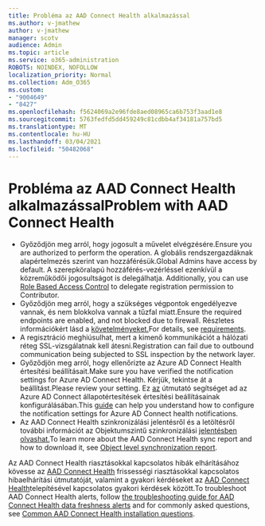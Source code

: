 ```yaml
---
title: Probléma az AAD Connect Health alkalmazással
ms.author: v-jmathew
author: v-jmathew
manager: scotv
audience: Admin
ms.topic: article
ms.service: o365-administration
ROBOTS: NOINDEX, NOFOLLOW
localization_priority: Normal
ms.collection: Adm_O365
ms.custom:
- "9004649"
- "8427"
ms.openlocfilehash: f5624069a2e96fde8aed08965ca6b753f3aad1e8
ms.sourcegitcommit: 5763fedfd5dd459249c81cdbb4af34181a757bd5
ms.translationtype: MT
ms.contentlocale: hu-HU
ms.lasthandoff: 03/04/2021
ms.locfileid: "50482068"
---
```

# <a name="problem-with-aad-connect-health"></a><span data-ttu-id="55774-102">Probléma az AAD Connect Health alkalmazással</span><span class="sxs-lookup"><span data-stu-id="55774-102">Problem with AAD Connect Health</span></span>

- <span data-ttu-id="55774-103">Győződjön meg arról, hogy jogosult a művelet elvégzésére.</span><span class="sxs-lookup"><span data-stu-id="55774-103">Ensure you are authorized to perform the operation.</span></span> <span data-ttu-id="55774-104">A globális rendszergazdáknak alapértelmezés szerint van hozzáférésük.</span><span class="sxs-lookup"><span data-stu-id="55774-104">Global Admins have access by default.</span></span> <span data-ttu-id="55774-105">A szerepköralapú hozzáférés-vezérléssel ezenkívül a közreműködői jogosultságot is delegálhatja. [](https://docs.microsoft.com/azure/active-directory/connect-health/active-directory-aadconnect-health-operations)</span><span class="sxs-lookup"><span data-stu-id="55774-105">Additionally, you can use [Role Based Access Control](https://docs.microsoft.com/azure/active-directory/connect-health/active-directory-aadconnect-health-operations) to delegate registration permission to Contributor.</span></span>
- <span data-ttu-id="55774-106">Győződjön meg arról, hogy a szükséges végpontok engedélyezve vannak, és nem blokkolva vannak a tűzfal miatt.</span><span class="sxs-lookup"><span data-stu-id="55774-106">Ensure the required endpoints are enabled, and not blocked due to firewall.</span></span> <span data-ttu-id="55774-107">Részletes információkért lásd a [követelményeket.](https://docs.microsoft.com/azure/active-directory/hybrid/how-to-connect-health-agent-install)</span><span class="sxs-lookup"><span data-stu-id="55774-107">For details, see [requirements](https://docs.microsoft.com/azure/active-directory/hybrid/how-to-connect-health-agent-install).</span></span>
- <span data-ttu-id="55774-108">A regisztráció meghiúsulhat, mert a kimenő kommunikációt a hálózati réteg SSL-vizsgálatnak kell átesni.</span><span class="sxs-lookup"><span data-stu-id="55774-108">Registration can fail due to outbound communication being subjected to SSL inspection by the network layer.</span></span>
- <span data-ttu-id="55774-109">Győződjön meg arról, hogy ellenőrizte az Azure AD Connect Health értesítési beállításait.</span><span class="sxs-lookup"><span data-stu-id="55774-109">Make sure you have verified the notification settings for Azure AD Connect Health.</span></span> <span data-ttu-id="55774-110">Kérjük, tekintse át a beállítást.</span><span class="sxs-lookup"><span data-stu-id="55774-110">Please review your setting.</span></span> <span data-ttu-id="55774-111">Ez [az](https://docs.microsoft.com/azure/active-directory/hybrid/how-to-connect-health-operations) útmutató segítséget ad az Azure AD Connect állapotértesítések értesítési beállításainak konfigurálásában.</span><span class="sxs-lookup"><span data-stu-id="55774-111">This [guide](https://docs.microsoft.com/azure/active-directory/hybrid/how-to-connect-health-operations) can help you understand how to configure the notification settings for Azure AD Connect health notifications.</span></span>
- <span data-ttu-id="55774-112">Az AAD Connect Health szinkronizálási jelentésről és a letöltésről további információt az Objektumszintű szinkronizálási [jelentésben olvashat.](https://docs.microsoft.com/azure/active-directory/hybrid/how-to-connect-health-sync)</span><span class="sxs-lookup"><span data-stu-id="55774-112">To learn more about the AAD Connect Health sync report and how to download it, see [Object level synchronization report](https://docs.microsoft.com/azure/active-directory/hybrid/how-to-connect-health-sync).</span></span>

<span data-ttu-id="55774-113">Az AAD Connect Health riasztásokkal kapcsolatos hibák elhárításához kövesse az [AAD Connect Health](https://docs.microsoft.com/azure/active-directory/hybrid/how-to-connect-health-data-freshness) frissességi riasztásokkal kapcsolatos hibaelhárítási útmutatóját, valamint a gyakori kérdéseket az [AAD Connect Health](https://docs.microsoft.com/azure/active-directory/hybrid/reference-connect-health-faq)telepítésével kapcsolatos gyakori kérdések között.</span><span class="sxs-lookup"><span data-stu-id="55774-113">To troubleshoot AAD Connect Health alerts, follow [the troubleshooting guide for AAD Connect Health data freshness alerts](https://docs.microsoft.com/azure/active-directory/hybrid/how-to-connect-health-data-freshness) and for commonly asked questions, see [Common AAD Connect Health installation questions](https://docs.microsoft.com/azure/active-directory/hybrid/reference-connect-health-faq).</span></span>
